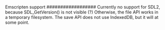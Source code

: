 Emscripten support
##################
Currently no support for SDL2, because SDL_GetVersion() is not visible (?)
Otherwise, the file API works in a temporary filesystem. The save API does not use IndexedDB, but it will at some point.
